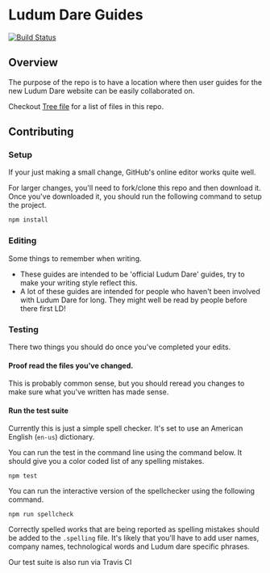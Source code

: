 # Ludum Dare Guides

[![Build Status](https://travis-ci.org/zwrawr/LDguides.svg?branch=master)](https://travis-ci.org/zwrawr/LDguides)

## Overview
The purpose of the repo is to have a location where then user guides for the new Ludum Dare website can be easily collaborated on.

Checkout [Tree file](tree.md) for a list of files in this repo.

## Contributing

### Setup
If your just making a small change, GitHub's online editor works quite well.

For larger changes, you'll need to fork/clone this repo and then download it.
Once you've downloaded it, you should run the following command to setup the project.

```bash
npm install
```

### Editing
Some things to remember when writing.

* These guides are intended to be 'official Ludum Dare' guides, try to make your writing style reflect this.
* A lot of these guides are intended for people who haven't been involved with Ludum Dare for long.
    They might well be read by people before there first LD!

### Testing

There two things you should do once you've completed your edits.

#### Proof read the files you've changed.
This is probably common sense, but you should reread you changes to make sure what you've written has made sense.

#### Run the test suite
Currently this is just a simple spell checker.
It's set to use an American English (`en-us`) dictionary.

You can run the test in the command line using the command below.
It should give you a color coded list of any spelling mistakes.
```
npm test
```

You can run the interactive version of the spellchecker using the following command.
```
npm run spellcheck
```

Correctly spelled works that are being reported as spelling mistakes should be added to the `.spelling` file.
It's likely that you'll have to add user names, company names, technological words and Ludum dare specific phrases.

Our test suite is also run via Travis CI
